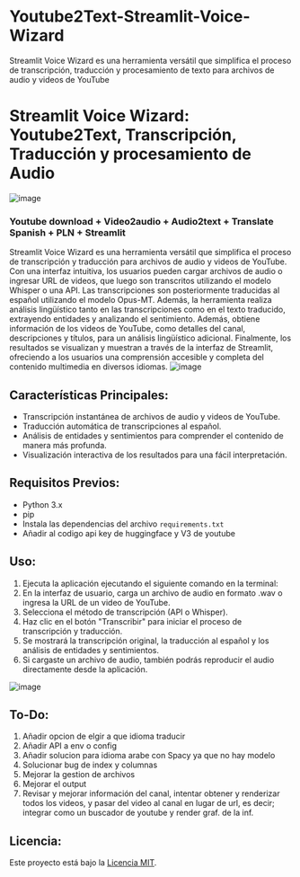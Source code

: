# Youtube2Text-Streamlit-Voice-Wizard
Streamlit Voice Wizard es una herramienta versátil que simplifica el proceso de transcripción,  traducción y procesamiento de texto para archivos de audio y videos de YouTube


# Streamlit Voice Wizard: Youtube2Text, Transcripción, Traducción y procesamiento de Audio
![image](https://github.com/demiurg0/Youtube2Text-Streamlit/assets/165735354/93c850c4-55e1-4bff-aed8-94ea44952054)


### Youtube download + Video2audio + Audio2text + Translate Spanish + PLN + Streamlit


Streamlit Voice Wizard es una herramienta versátil que simplifica el proceso de transcripción y traducción para archivos de audio y videos de YouTube. Con una interfaz intuitiva, los usuarios pueden cargar archivos de audio o ingresar URL de videos, que luego son transcritos utilizando el modelo Whisper o una API. Las transcripciones son posteriormente traducidas al español utilizando el modelo Opus-MT. Además, la herramienta realiza análisis lingüístico tanto en las transcripciones como en el texto traducido, extrayendo entidades y analizando el sentimiento. Además, obtiene información de los videos de YouTube, como detalles del canal, descripciones y títulos, para un análisis lingüístico adicional. Finalmente, los resultados se visualizan y muestran a través de la interfaz de Streamlit, ofreciendo a los usuarios una comprensión accesible y completa del contenido multimedia en diversos idiomas.
![image](https://github.com/demiurg0/Youtube2Text-Streamlit-Voice-Wizard/assets/165735354/4b13d644-67ca-437d-8250-148f16f73ea6)

## Características Principales:

- Transcripción instantánea de archivos de audio y videos de YouTube.
- Traducción automática de transcripciones al español.
- Análisis de entidades y sentimientos para comprender el contenido de manera más profunda.
- Visualización interactiva de los resultados para una fácil interpretación.

## Requisitos Previos:

- Python 3.x
- pip
- Instala las dependencias del archivo `requirements.txt`
- Añadir al codigo api key de huggingface y V3 de youtube
  
## Uso:

1. Ejecuta la aplicación ejecutando el siguiente comando en la terminal:
2. En la interfaz de usuario, carga un archivo de audio en formato .wav o ingresa la URL de un video de YouTube.
3. Selecciona el método de transcripción (API o Whisper).
4. Haz clic en el botón "Transcribir" para iniciar el proceso de transcripción y traducción.
5. Se mostrará la transcripción original, la traducción al español y los análisis de entidades y sentimientos.
6. Si cargaste un archivo de audio, también podrás reproducir el audio directamente desde la aplicación.

![image](https://github.com/demiurg0/Youtube2Text-Streamlit-Voice-Wizard/assets/165735354/5afbabc2-2071-45e9-900b-524c55d9bcd7)



## To-Do:
1. Añadir opcion de elgir a que idioma traducir
2. Añadir API a env o config
3. Añadir solucion para idioma arabe con Spacy ya que no hay modelo
4. Solucionar bug de index y columnas
5. Mejorar la gestion de archivos
6. Mejorar el output
7. Revisar y mejorar información del canal, intentar obtener y renderizar todos los videos, y pasar del video al canal en lugar de url, es decir; integrar como un buscador de youtube y render graf. de la inf.


## Licencia:

Este proyecto está bajo la [Licencia MIT](LICENSE).
